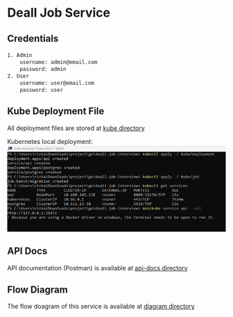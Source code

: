 # Deall Job Service

## Credentials

    1. Admin
        username: admin@email.com
        password: admin
    2. User
        username: user@email.com
        password: user

## Kube Deployment File

All deployment files are stored at [kube directory](https://github.com/afandi-syaikhu/deall-job-interview/tree/master/kube)

Kubernetes local deployment:
![Kube](./asset/images/kube_deploy.png)

## API Docs

API documentation (Postman) is available at [api-docs directory](https://github.com/afandi-syaikhu/deall-job-interview/tree/master/asset/api-docs)

## Flow Diagram

The flow doagram of this service is available at [diagram directory](https://github.com/afandi-syaikhu/deall-job-interview/tree/master/asset/diagram)
